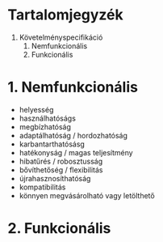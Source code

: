 # Tartalomjegyzék #

1. Követelményspecifikáció
    1. Nemfunkcionális
    2. Funkcionális

#  1. Nemfunkcionális #

- helyesség
- használhatóságs
- megbízhatóság
- adaptálhatóság / hordozhatóság
- karbantarthatósásg
- hatékonyság / magas teljesítmény
- hibatűrés / robosztusság
- bővíthetőség / flexibilitás
- újrahasznosíthatóság
- kompatibilitás
- könnyen megvásárolható vagy letölthető

#  2. Funkcionális #

